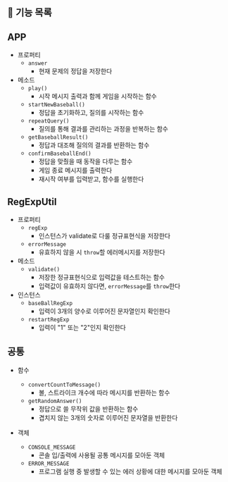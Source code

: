 ## 🚀 기능 목록

## APP
- 프로퍼티
  - `answer`
    - 현재 문제의 정답을 저장한다
- 메소드
  - `play()`
    - 시작 메시지 출력과 함께 게임을 시작하는 함수
  - `startNewBaseball()` 
    - 정답을 초기화하고, 질의를 시작하는 함수
  - `repeatQuery()`
    - 질의를 통해 결과를 관리하는 과정을 반복하는 함수
  - `getBaseballResult()`
    - 정답과 대조해 질의의 결과를 반환하는 함수
  - `confirmBaseballEnd()`
    - 정답을 맞췄을 때 동작을 다루는 함수
    - 게임 종료 메시지를 출력한다
    - 재시작 여부를 입력받고, 함수를 실행한다

## RegExpUtil
- 프로퍼티
  - `regExp`
    - 인스턴스가 validate로 다룰 정규표현식을 저장한다
  - `errorMessage`
    - 유효하지 않을 시 `throw`할 에러메시지를 저장한다
- 메소드
  - `validate()`
    - 저장한 정규표현식으로 입력값을 테스트하는 함수
    - 입력값이 유효하지 않다면, `errorMessage`를 `throw`한다
- 인스턴스
  - `baseBallRegExp`
    - 입력이 3개의 양수로 이루어진 문자열인지 확인한다
  - `restartRegExp`
    - 입력이 "1" 또는 "2"인지 확인한다

## 공통
- 함수
  - `convertCountToMessage()`
    - 볼, 스트라이크 개수에 따라 메시지를 반환하는 함수
  - `getRandomAnswer()`
    - 정답으로 쓸 무작위 값을 반환하는 함수
    - 겹치지 않는 3개의 숫자로 이루어진 문자열을 반환한다

- 객체
  - `CONSOLE_MESSAGE`
    - 콘솔 입/출력에 사용될 공통 메시지를 모아둔 객체
  - `ERROR_MESSAGE`
    - 프로그램 실행 중 발생할 수 있는 에러 상황에 대한 메시지를 모아둔 객체